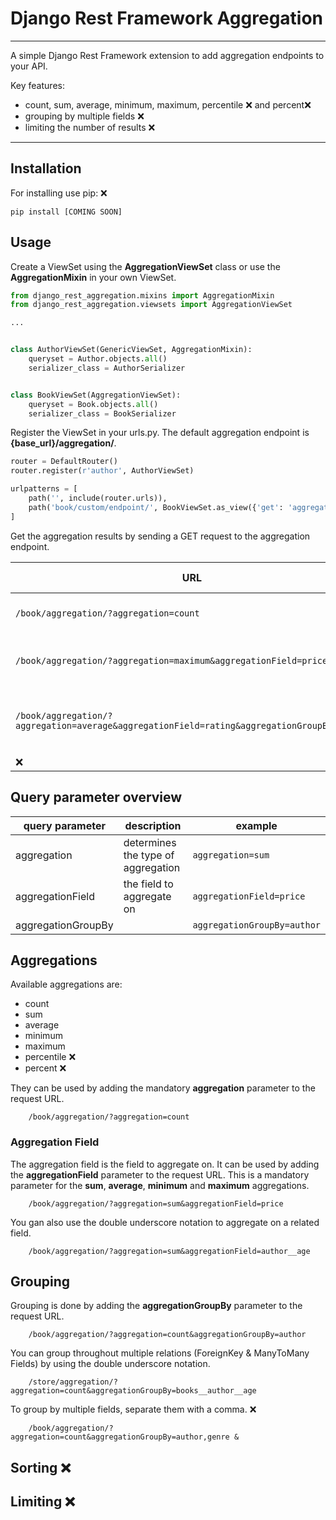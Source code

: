 # Django Rest Framework Aggregation

---

A simple Django Rest Framework extension to add aggregation endpoints to your API.

Key features:

- count, sum, average, minimum, maximum, percentile &#10060; and percent&#10060;
- grouping by multiple fields &#10060;
- limiting the number of results &#10060;

---

## Installation

For installing use pip: &#10060;

    pip install [COMING SOON] 

## Usage

Create a ViewSet using the **AggregationViewSet** class or use the **AggregationMixin** in your own ViewSet.

```python
from django_rest_aggregation.mixins import AggregationMixin
from django_rest_aggregation.viewsets import AggregationViewSet

...


class AuthorViewSet(GenericViewSet, AggregationMixin):
    queryset = Author.objects.all()
    serializer_class = AuthorSerializer


class BookViewSet(AggregationViewSet):
    queryset = Book.objects.all()
    serializer_class = BookSerializer
```

Register the ViewSet in your urls.py. The default aggregation endpoint is **{base_url}/aggregation/**.

```python
router = DefaultRouter()
router.register(r'author', AuthorViewSet)

urlpatterns = [
    path('', include(router.urls)),
    path('book/custom/endpoint/', BookViewSet.as_view({'get': 'aggregation'})
]
```

Get the aggregation results by sending a GET request to the aggregation endpoint.

| URL                                                                                            | What it does                             |
|------------------------------------------------------------------------------------------------|------------------------------------------|
| ```/book/aggregation/?aggregation=count ```                                                    | Get the number of books                  |
| ```/book/aggregation/?aggregation=maximum&aggregationField=price```                            | Get the most expensive book              |
| ```/book/aggregation/?aggregation=average&aggregationField=rating&aggregationGroupBy=author``` | Get the average rating grouped by author |
| &#10060;                                                                                       | &#10060;                                 |

## Query parameter overview
| query parameter    | description                        | example                         |
|--------------------|------------------------------------|---------------------------------|
| aggregation        | determines the type of aggregation | ```aggregation=sum```           |
| aggregationField   | the field to aggregate on          | ```aggregationField=price```    |
| aggregationGroupBy |                                    | ```aggregationGroupBy=author``` |



## Aggregations
Available aggregations are:
 - count
 - sum
 - average
 - minimum
 - maximum
 - percentile &#10060;
 - percent &#10060;

They can be used by adding the mandatory **aggregation** parameter to the request URL. 

        /book/aggregation/?aggregation=count


### Aggregation Field
The aggregation field is the field to aggregate on. 
It can be used by adding the **aggregationField** parameter to the request URL. 
This is a mandatory parameter for the **sum**, **average**, **minimum** and **maximum** aggregations.

        /book/aggregation/?aggregation=sum&aggregationField=price

You gan also use the double underscore notation to aggregate on a related field.

        /book/aggregation/?aggregation=sum&aggregationField=author__age

## Grouping
Grouping is done by adding the **aggregationGroupBy** parameter to the request URL. 

        /book/aggregation/?aggregation=count&aggregationGroupBy=author

You can group throughout multiple relations (ForeignKey & ManyToMany Fields) by using the double underscore notation.

        /store/aggregation/?aggregation=count&aggregationGroupBy=books__author__age

To group by multiple fields, separate them with a comma. &#10060;

        /book/aggregation/?aggregation=count&aggregationGroupBy=author,genre &

## Sorting &#10060;
## Limiting &#10060;